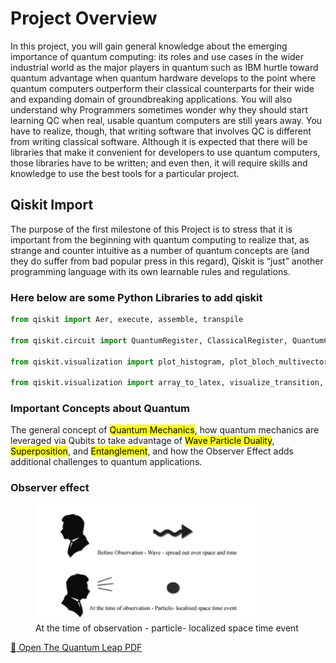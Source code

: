 # Project Overview

In this project, you will gain general knowledge about the emerging
importance of quantum computing: its roles and use cases in the wider
industrial world as the major players in quantum such as IBM hurtle
toward quantum advantage when quantum hardware develops to the point
where quantum computers outperform their classical counterparts for
their wide and expanding domain of groundbreaking applications. You will
also understand why Programmers sometimes wonder why they should start
learning QC when real, usable quantum computers are still years away.
You have to realize, though, that writing software that involves QC is
different from writing classical software. Although it is expected that
there will be libraries that make it convenient for developers to use
quantum computers, those libraries have to be written; and even then, it
will require skills and knowledge to use the best tools for a particular
project.

## Qiskit Import

The purpose of the first milestone of this Project is to stress that it
is important from the beginning with quantum computing to realize that,
as strange and counter intuitive as a number of quantum concepts are
(and they do suffer from bad popular press in this regard), Qiskit is
“just” another programming language with its own learnable rules and
regulations.

### Here below are some Python Libraries to add qiskit

``` python
from qiskit import Aer, execute, assemble, transpile

from qiskit.circuit import QuantumRegister, ClassicalRegister, QuantumCircuit

from qiskit.visualization import plot_histogram, plot_bloch_multivector, plot_bloch_vector, plot_state_qsphere, plot_state_city

from qiskit.visualization import array_to_latex, visualize_transition, circuit_drawer
```

### Important Concepts about Quantum

The general concept of <mark>Quantum Mechanics</mark>, how quantum
mechanics are leveraged via Qubits to take advantage of <mark>Wave
Particle Duality</mark>, <mark>Superposition</mark>, and
<mark>Entanglement</mark>, and how the Observer Effect adds additional
challenges to quantum applications.

### Observer effect

<figure>
<img src="images/observer.png"
alt="At the time of observation - particle- localized space time event" />
<figcaption aria-hidden="true">At the time of observation - particle-
localized space time event</figcaption>
</figure>

[📄 Open The Quantum Leap PDF](the-quantum-leap.pdf)
